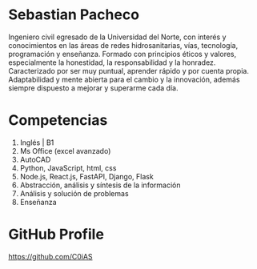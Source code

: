 # Sebastian Pacheco

Ingeniero civil egresado de la Universidad del Norte, con interés y
conocimientos en las áreas de redes hidrosanitarias, vías,
tecnología, programación y enseñanza. Formado con principios
éticos y valores, especialmente la honestidad, la responsabilidad y
la honradez. Caracterizado por ser muy puntual, aprender rápido y
por cuenta propia.
Adaptabilidad y mente abierta para el cambio y la innovación,
además siempre dispuesto a mejorar y superarme cada día.

# Competencias


1. Inglés | B1
2. Ms Office (excel avanzado)
3. AutoCAD
4. Python, JavaScript, html, css
5. Node.js, React.js, FastAPI, Django, Flask
6. Abstracción, análisis y síntesis de la información
7. Análisis y solución de problemas
8. Enseñanza

# GitHub Profile

https://github.com/C0iAS
